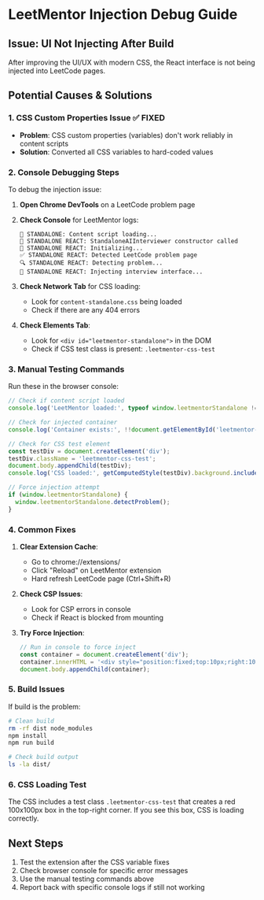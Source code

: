 # LeetMentor Injection Debug Guide

## Issue: UI Not Injecting After Build

After improving the UI/UX with modern CSS, the React interface is not being injected into LeetCode pages.

## Potential Causes & Solutions

### 1. **CSS Custom Properties Issue** ✅ FIXED
- **Problem**: CSS custom properties (variables) don't work reliably in content scripts
- **Solution**: Converted all CSS variables to hard-coded values

### 2. **Console Debugging Steps**

To debug the injection issue:

1. **Open Chrome DevTools** on a LeetCode problem page
2. **Check Console** for LeetMentor logs:
   ```
   🚀 STANDALONE: Content script loading...
   🚀 STANDALONE REACT: StandaloneAIInterviewer constructor called
   🚀 STANDALONE REACT: Initializing...
   ✅ STANDALONE REACT: Detected LeetCode problem page
   🔍 STANDALONE REACT: Detecting problem...
   💉 STANDALONE REACT: Injecting interview interface...
   ```

3. **Check Network Tab** for CSS loading:
   - Look for `content-standalone.css` being loaded
   - Check if there are any 404 errors

4. **Check Elements Tab**:
   - Look for `<div id="leetmentor-standalone">` in the DOM
   - Check if CSS test class is present: `.leetmentor-css-test`

### 3. **Manual Testing Commands**

Run these in the browser console:

```javascript
// Check if content script loaded
console.log('LeetMentor loaded:', typeof window.leetmentorStandalone !== 'undefined');

// Check for injected container
console.log('Container exists:', !!document.getElementById('leetmentor-standalone'));

// Check for CSS test element
const testDiv = document.createElement('div');
testDiv.className = 'leetmentor-css-test';
document.body.appendChild(testDiv);
console.log('CSS loaded:', getComputedStyle(testDiv).background.includes('red'));

// Force injection attempt
if (window.leetmentorStandalone) {
  window.leetmentorStandalone.detectProblem();
}
```

### 4. **Common Fixes**

1. **Clear Extension Cache**:
   - Go to chrome://extensions/
   - Click "Reload" on LeetMentor extension
   - Hard refresh LeetCode page (Ctrl+Shift+R)

2. **Check CSP Issues**:
   - Look for CSP errors in console
   - Check if React is blocked from mounting

3. **Try Force Injection**:
   ```javascript
   // Run in console to force inject
   const container = document.createElement('div');
   container.innerHTML = '<div style="position:fixed;top:10px;right:10px;background:red;width:100px;height:100px;z-index:9999;">TEST</div>';
   document.body.appendChild(container);
   ```

### 5. **Build Issues**

If build is the problem:
```bash
# Clean build
rm -rf dist node_modules
npm install
npm run build

# Check build output
ls -la dist/
```

### 6. **CSS Loading Test**

The CSS includes a test class `.leetmentor-css-test` that creates a red 100x100px box in the top-right corner. If you see this box, CSS is loading correctly.

## Next Steps

1. Test the extension after the CSS variable fixes
2. Check browser console for specific error messages
3. Use the manual testing commands above
4. Report back with specific console logs if still not working
